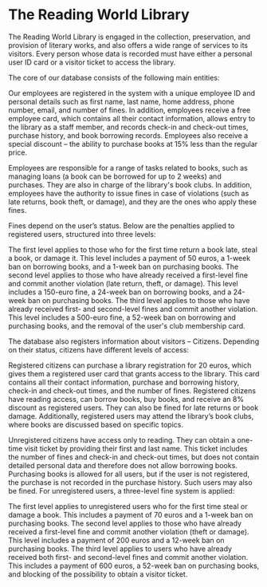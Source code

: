 # The Reading World Library
The Reading World Library is engaged in the collection, preservation, and provision of literary works, and also offers a wide range of services to its visitors. Every person whose data is recorded must have either a personal user ID card or a visitor ticket to access the library.

The core of our database consists of the following main entities:

Our employees are registered in the system with a unique employee ID and personal details such as first name, last name, home address, phone number, email, and number of fines. In addition, employees receive a free employee card, which contains all their contact information, allows entry to the library as a staff member, and records check-in and check-out times, purchase history, and book borrowing records. Employees also receive a special discount – the ability to purchase books at 15% less than the regular price.

Employees are responsible for a range of tasks related to books, such as managing loans (a book can be borrowed for up to 2 weeks) and purchases. They are also in charge of the library's book clubs. In addition, employees have the authority to issue fines in case of violations (such as late returns, book theft, or damage), and they are the ones who apply these fines.

Fines depend on the user’s status. Below are the penalties applied to registered users, structured into three levels:

The first level applies to those who for the first time return a book late, steal a book, or damage it. This level includes a payment of 50 euros, a 1-week ban on borrowing books, and a 1-week ban on purchasing books. The second level applies to those who have already received a first-level fine and commit another violation (late return, theft, or damage). This level includes a 150-euro fine, a 24-week ban on borrowing books, and a 24-week ban on purchasing books. The third level applies to those who have already received first- and second-level fines and commit another violation. This level includes a 500-euro fine, a 52-week ban on borrowing and purchasing books, and the removal of the user's club membership card.

The database also registers information about visitors – Citizens. Depending on their status, citizens have different levels of access:

Registered citizens can purchase a library registration for 20 euros, which gives them a registered user card that grants access to the library. This card contains all their contact information, purchase and borrowing history, check-in and check-out times, and the number of fines. Registered citizens have reading access, can borrow books, buy books, and receive an 8% discount as registered users. They can also be fined for late returns or book damage. Additionally, registered users may attend the library’s book clubs, where books are discussed based on specific topics.

Unregistered citizens have access only to reading. They can obtain a one-time visit ticket by providing their first and last name. This ticket includes the number of fines and check-in and check-out times, but does not contain detailed personal data and therefore does not allow borrowing books. Purchasing books is allowed for all users, but if the user is not registered, the purchase is not recorded in the purchase history. Such users may also be fined. For unregistered users, a three-level fine system is applied:

The first level applies to unregistered users who for the first time steal or damage a book. This includes a payment of 70 euros and a 1-week ban on purchasing books. The second level applies to those who have already received a first-level fine and commit another violation (theft or damage). This level includes a payment of 200 euros and a 12-week ban on purchasing books. The third level applies to users who have already received both first- and second-level fines and commit another violation. This includes a payment of 600 euros, a 52-week ban on purchasing books, and blocking of the possibility to obtain a visitor ticket.
